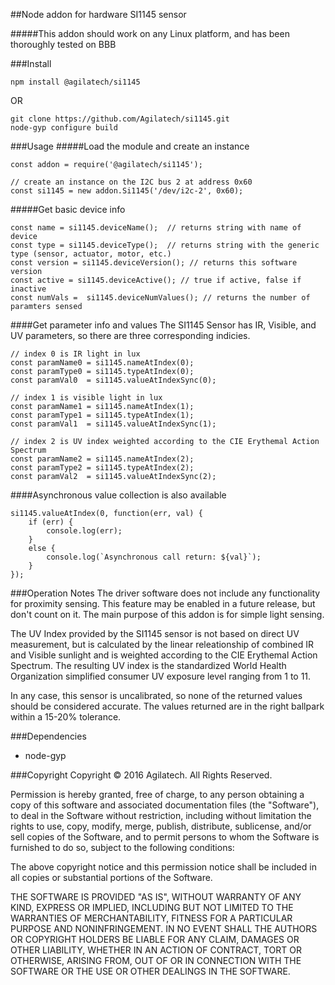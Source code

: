 ##Node addon for hardware SI1145 sensor

#####This addon should work on any Linux platform, and has been thoroughly tested on BBB

###Install

```
npm install @agilatech/si1145
```
OR
```
git clone https://github.com/Agilatech/si1145.git
node-gyp configure build
```
###Usage
#####Load the module and create an instance
```
const addon = require('@agilatech/si1145');

// create an instance on the I2C bus 2 at address 0x60
const si1145 = new addon.Si1145('/dev/i2c-2', 0x60);
```
#####Get basic device info
```
const name = si1145.deviceName();  // returns string with name of device
const type = si1145.deviceType();  // returns string with the generic type (sensor, actuator, motor, etc.)
const version = si1145.deviceVersion(); // returns this software version
const active = si1145.deviceActive(); // true if active, false if inactive
const numVals =  si1145.deviceNumValues(); // returns the number of paramters sensed
```
####Get parameter info and values
The SI1145 Sensor has IR, Visible, and UV parameters, so there are three corresponding indicies.
```
// index 0 is IR light in lux
const paramName0 = si1145.nameAtIndex(0);
const paramType0 = si1145.typeAtIndex(0);
const paramVal0  = si1145.valueAtIndexSync(0);

// index 1 is visible light in lux
const paramName1 = si1145.nameAtIndex(1);
const paramType1 = si1145.typeAtIndex(1);
const paramVal1  = si1145.valueAtIndexSync(1);

// index 2 is UV index weighted according to the CIE Erythemal Action Spectrum
const paramName2 = si1145.nameAtIndex(2);
const paramType2 = si1145.typeAtIndex(2);
const paramVal2  = si1145.valueAtIndexSync(2);
```
####Asynchronous value collection is also available
```
si1145.valueAtIndex(0, function(err, val) {
    if (err) {
        console.log(err);
    }
    else {
        console.log(`Asynchronous call return: ${val}`);
    }
});
```
###Operation Notes
The driver software does not include any functionality for proximity sensing.  This feature may be enabled in a future
release, but don't count on it. The main purpose of this addon is for simple light sensing.

The UV Index provided by the SI1145 sensor is not based on direct UV measurement, but is calculated by the linear
releationship of combined IR and Visible sunlight and is weighted according to the CIE Erythemal Action Spectrum.
The resulting UV index is the standardized World Health Organization simplified consumer UV exposure level ranging
from 1 to 11.

In any case, this sensor is uncalibrated, so none of the returned values should be considered accurate. The values
returned are in the right ballpark within a 15-20% tolerance.

###Dependencies
* node-gyp

###Copyright
Copyright © 2016 Agilatech. All Rights Reserved.

Permission is hereby granted, free of charge, to any person obtaining a copy of this software and associated documentation files (the "Software"), to deal in the Software without restriction, including without limitation the rights to use, copy, modify, merge, publish, distribute, sublicense, and/or sell copies of the Software, and to permit persons to whom the Software is furnished to do so, subject to the following conditions:

The above copyright notice and this permission notice shall be included in all copies or substantial portions of the Software.

THE SOFTWARE IS PROVIDED "AS IS", WITHOUT WARRANTY OF ANY KIND, EXPRESS OR IMPLIED, INCLUDING BUT NOT LIMITED TO THE WARRANTIES OF MERCHANTABILITY, FITNESS FOR A PARTICULAR PURPOSE AND NONINFRINGEMENT. IN NO EVENT SHALL THE AUTHORS OR COPYRIGHT HOLDERS BE LIABLE FOR ANY CLAIM, DAMAGES OR OTHER LIABILITY, WHETHER IN AN ACTION OF CONTRACT, TORT OR OTHERWISE, ARISING FROM, OUT OF OR IN CONNECTION WITH THE SOFTWARE OR THE USE OR OTHER DEALINGS IN THE SOFTWARE.

